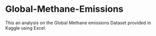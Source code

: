 # Global-Methane-Emissions
This an analysis on the Global Methane emissions Dataset provided in Kaggle using Excel. 
